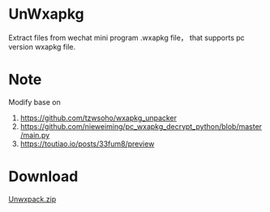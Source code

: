 # UnWxapkg
Extract files from wechat mini program .wxapkg file， that supports pc version wxapkg file.

# Note
Modify base on  
1. https://github.com/tzwsoho/wxapkg_unpacker
2. https://github.com/nieweiming/pc_wxapkg_decrypt_python/blob/master/main.py
3. https://toutiao.io/posts/33fum8/preview

# Download
[Unwxpack.zip](https://github.com/andysalpha/Unwxapkg/files/5995272/Unwxpack.zip)

